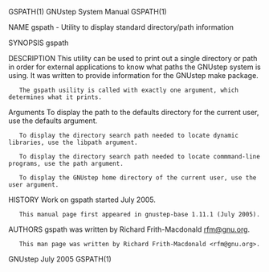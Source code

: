 GSPATH(1)                                                      GNUstep System Manual                                                     GSPATH(1)

NAME
       gspath - Utility to display standard directory/path information

SYNOPSIS
       gspath

DESCRIPTION
       This  utility  can be used to print out a single directory or path in order for external applications to know what paths the GNUstep system
       is using.  It was written to provide information for the GNUstep make package.

       The gspath usility is called with exactly one argument, which determines what it prints.

Arguments
       To display the path to the defaults directory for the current user, use the defaults argument.

       To display the directory search path needed to locate dynamic libraries, use the libpath argument.

       To display the directory search path needed to locate commmand-line programs, use the path argument.

       To display the GNUstep home directory of the current user, use the user argument.

HISTORY
       Work on gspath started July 2005.

       This manual page first appeared in gnustep-base 1.11.1 (July 2005).

AUTHORS
       gspath was written by Richard Frith-Macdonald <rfm@gnu.org>.

       This man page was written by Richard Frith-Macdonald <rfm@gnu.org>.

GNUstep                                                              July 2005                                                           GSPATH(1)
